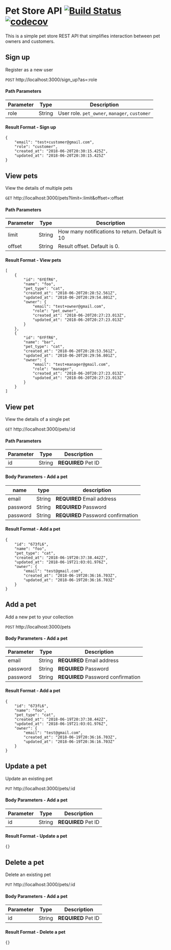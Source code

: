 # Pet Store API [![Build Status](https://travis-ci.org/azbshiri/pet-store.svg?branch=master)](https://travis-ci.org/azbshiri/pet-store) [![codecov](https://codecov.io/gh/azbshiri/pet-store/branch/master/graph/badge.svg)](https://codecov.io/gh/azbshiri/pet-store)

This is a simple pet store REST API that simplifies interaction between pet owners and customers.

## Sign up
Register as a new user

`POST` http://localhost:3000/sign_up?as=:role

#### Path Parameters
| Parameter | Type    | Description    |
| ---- | ------- | -------------- |
| role | String | User role. `pet_owner`, `manager`, `customer`   |

#### Result Format - Sign up
```
{
	"email": "test+customer@gmail.com",
	"role": "customer",
	"created_at": "2018-06-20T20:30:15.425Z",
	"updated_at": "2018-06-20T20:30:15.425Z"
}
```

## View pets
View the details of multiple pets

`GET` http://localhost:3000/pets?limit=:limit&offset=:offset

#### Path Parameters
| Parameter | Type    | Description    |
| ---- | ------- | -------------- |
| limit | String | How many notifications to return. Default is 10   |
| offset | String | Result offset. Default is 0.  |

#### Result Format - View pets
```
[
	{
		"id": "6YEfR6",
		"name": "foo",
		"pet_type": "cat",
		"created_at": "2018-06-20T20:28:52.561Z",
		"updated_at": "2018-06-20T20:29:54.801Z",
		"owner": {
			"email": "test+owner@gmail.com",
			"role": "pet_owner",
			"created_at": "2018-06-20T20:27:23.013Z",
			"updated_at": "2018-06-20T20:27:23.013Z"
		}
	},
	{
		"id": "6YFfR6",
		"name": "bar",
		"pet_type": "cat",
		"created_at": "2018-06-20T20:28:53.561Z",
		"updated_at": "2018-06-20T20:29:56.801Z",
		"owner": {
			"email": "test+manager@gmail.com",
			"role": "manager",
			"created_at": "2018-06-20T20:27:23.013Z",
			"updated_at": "2018-06-20T20:27:23.013Z"
		}
	}
]
```



## View pet
View the details of a single pet


`GET` http://localhost:3000/pets/:id

#### Path Parameters
| Parameter | Type    | Description    |
| ---- | ------- | -------------- |
| id | String | **REQUIRED** Pet ID   |



#### Body Parameters - Add a pet 

| name | type    | description    |
| ---- | ------- | -------------- |
| email | String | **REQUIRED** Email address   |
| password | String | **REQUIRED** Password   |
| password | String | **REQUIRED** Password confirmation   |

#### Result Format - Add a pet
```
{
	"id": "673fL6",
	"name": "foo",
	"pet_type": "cat",
	"created_at": "2018-06-19T20:37:38.442Z",
	"updated_at": "2018-06-19T21:03:01.976Z",
	"owner": {
		"email": "test@gmail.com",
		"created_at": "2018-06-19T20:36:16.703Z",
		"updated_at": "2018-06-19T20:36:16.703Z"
	}
}
```

## Add a pet
Add a new pet to your collection

`POST` http://localhost:3000/pets

#### Body Parameters - Add a pet 

| Parameter | Type    | Description    |
| ---- | ------- | -------------- |
| email | String | **REQUIRED** Email address   |
| password | String | **REQUIRED** Password   |
| password | String | **REQUIRED** Password confirmation   |

#### Result Format - Add a pet
```
{
	"id": "673fL6",
	"name": "foo",
	"pet_type": "cat",
	"created_at": "2018-06-19T20:37:38.442Z",
	"updated_at": "2018-06-19T21:03:01.976Z",
	"owner": {
		"email": "test@gmail.com",
		"created_at": "2018-06-19T20:36:16.703Z",
		"updated_at": "2018-06-19T20:36:16.703Z"
	}
}
```

## Update a pet

Update an existing pet


`PUT` http://localhost:3000/pets/:id

#### Body Parameters - Add a pet 

| Parameter | Type    | Description    |
| ---- | ------- | -------------- |
| id | String | **REQUIRED** Pet ID   |

#### Result Format - Update a pet
```
{}
```

## Delete a pet
Delete an existing pet


`PUT` http://localhost:3000/pets/:id

#### Body Parameters - Add a pet 

| Parameter | Type    | Description    |
| ---- | ------- | -------------- |
| id | String | **REQUIRED** Pet ID   |

#### Result Format - Delete a pet
```
{}
```
